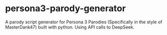 # persona3-parody-generator

A parody script generator for Persona 3 Parodies (Specifically in the style of MasterDank47) built with python. Using API calls to DeepSeek.
